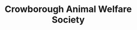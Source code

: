 ---
title: "Crowborough Animal Welfare Society"
url: /crowborough/crowborough-animal-welfare-society/
shop: Gebrauchtwaren
---